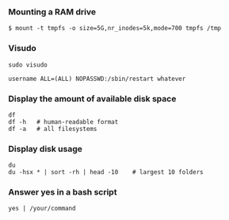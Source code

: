 ### Mounting a RAM drive

    $ mount -t tmpfs -o size=5G,nr_inodes=5k,mode=700 tmpfs /tmp

### Visudo

    sudo visudo

    username ALL=(ALL) NOPASSWD:/sbin/restart whatever

### Display the amount of available disk space

    df
    df -h   # human-readable format
    df -a   # all filesystems

### Display disk usage

    du
    du -hsx * | sort -rh | head -10    # largest 10 folders

### Answer yes in a bash script

    yes | /your/command
